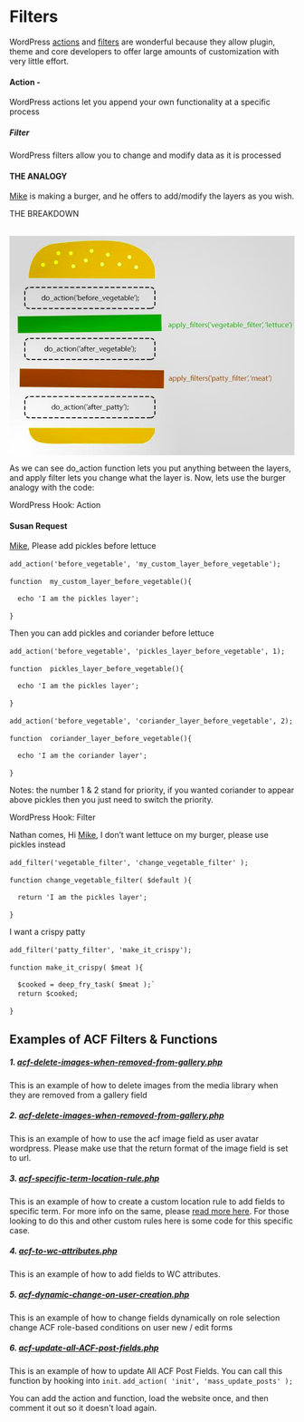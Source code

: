 # Filters

WordPress [actions](https://developer.wordpress.org/plugins/hooks/actions/) and [filters](https://developer.wordpress.org/plugins/hooks/filters/) are wonderful because they allow plugin, theme and core developers to offer large amounts of customization with very little effort.

#### Action -  
WordPress actions let you append your own functionality at a specific process
##### Filter 
WordPress filters allow you to change and modify data as it is processed

#### THE ANALOGY
[Mike](https://github.com/kipmyk) is making a burger, and he offers to add/modify the layers as you wish.

THE BREAKDOWN
<p>&nbsp;<img align="center" src="https://github.com/kipmyk/filters/blob/main/assets/analogy.png" alt="Anology of Actions and Filters" /></p>
As we can see do_action function lets you put anything between the layers, and apply filter lets you change what the layer is. Now, lets use the burger analogy with the code:

WordPress Hook: Action

#### Susan Request

[Mike](https://github.com/kipmyk), Please add pickles before lettuce

`add_action('before_vegetable', 'my_custom_layer_before_vegetable');`

`function  my_custom_layer_before_vegetable(){`
      
      echo 'I am the pickles layer';

`}`

Then you can add pickles and coriander before lettuce

`add_action('before_vegetable', 'pickles_layer_before_vegetable', 1);`

`function  pickles_layer_before_vegetable(){ `
      
      echo 'I am the pickles layer';

`}`

`add_action('before_vegetable', 'coriander_layer_before_vegetable', 2);`

`function  coriander_layer_before_vegetable(){` 
      
      echo 'I am the coriander layer';

`}`

Notes: the number 1 & 2 stand for priority, if you wanted coriander to appear above pickles then you just need to switch the priority.

WordPress Hook: Filter

Nathan comes, Hi [Mike](https://github.com/kipmyk), I don’t want lettuce on my burger, please use pickles instead

`add_filter('vegetable_filter', 'change_vegetable_filter' );`

`function change_vegetable_filter( $default ){`
      
      return 'I am the pickles layer';

`}`

I want a crispy patty

`add_filter('patty_filter', 'make_it_crispy');`

`function make_it_crispy( $meat ){`

      $cooked = deep_fry_task( $meat );`
      return $cooked;

`}`



## Examples of ACF Filters & Functions

##### 1. [acf-delete-images-when-removed-from-gallery.php](https://github.com/kipmyk/filters/inc/filters/acf-delete-images-when-removed-from-gallery.php)

This is an example of how to delete images from the media library when they are removed from a gallery field

##### 2. [acf-delete-images-when-removed-from-gallery.php](https://github.com/kipmyk/filters/inc/filters/acf-image-field-change-user-avatar-wp.php)
This is an example of how to use the acf image field as user avatar wordpress. Please make use that the return format of the image field is set to url.

##### 3. [acf-specific-term-location-rule.php](https://github.com/kipmyk/filters/inc/filters/acf-specific-term-location-rule.php)
This is an example of how to create a custom location rule to add fields to specific term. 
For more info on the same, please [read more here](http://www.advancedcustomfields.com/resources/custom-location-rules/).
For those looking to do this and other custom rules here is some code for this specific case.

##### 4. [acf-to-wc-attributes.php](https://github.com/kipmyk/filters/inc/filters/acf-to-wc-attributes.php)
This is an example of how to add fields to WC attributes.

##### 5. [acf-dynamic-change-on-user-creation.php](https://github.com/kipmyk/filters/inc/filters/acf-dynamic-change-on-user-creation.php)
This is an example of how to change fields dynamically on role selection change
ACF role-based conditions on user new / edit forms

##### 6. [acf-update-all-ACF-post-fields.php](https://github.com/kipmyk/filters/inc/filters/acf-update-all-ACF-post-fields.php)
This is an example of how to update All ACF Post Fields. You can call this function by hooking into `init`.
`add_action( 'init', 'mass_update_posts' );`

You can add the action and function, load the website once, and then comment it out so it doesn't load again.

